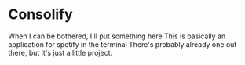 # Consolify

When I can be bothered, I'll put something here
This is basically an application for spotify in the terminal
There's probably already one out there, but it's just a little project.
